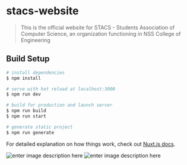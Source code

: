 # stacs-website

> This is the official website for STACS - Students Association of Computer Science, an organization functioning in NSS College of Engineering

## Build Setup

```bash
# install dependencies
$ npm install

# serve with hot reload at localhost:3000
$ npm run dev

# build for production and launch server
$ npm run build
$ npm run start

# generate static project
$ npm run generate
```

For detailed explanation on how things work, check out [Nuxt.js docs](https://nuxtjs.org).

![enter image description here](https://github.com/stacsnssce.png?size=50) ![enter image description here](https://github.com/nuxt.png?size=50)
